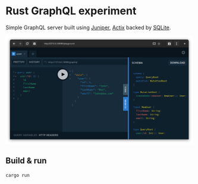 # Rust GraphQL experiment

Simple GraphQL server built using [Juniper](https://github.com/graphql-rust/juniper), [Actix](https://github.com/actix/actix-web) backed by [SQLite](https://github.com/jgallagher/rusqlite).

![Screenshot](./playground.png)

## Build & run

```
cargo run
```